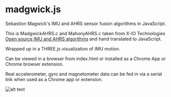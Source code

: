 madgwick.js
===========

Sebastion Magwick's IMU and AHRS sensor fusion algorithms in JavaScript.


This is MadgwickAHRS.c and MahonyAHRS.c taken from X-IO Technologies [Open source IMU and AHRS algorithms](http://www.x-io.co.uk/open-source-imu-and-ahrs-algorithms/) and hand translated to JavaScript.

Wrapped up in a THREE.js visualization of IMU motion.

Can be viewed in a browser from index.html or installed as a Chrome App or Chrome browser extension.

Real accelerometer, gyro and magnetometer data can be fed in via a serial link when used as a Chrome app or extension.



![alt text](https://raw.githubusercontent.com/ZiCog/madgwick.js/master/madgwick.png "Madgwick.js screen shot.")

